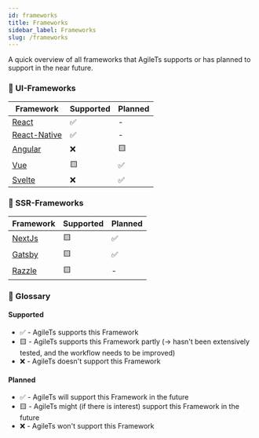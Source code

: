 ```yaml
---
id: frameworks
title: Frameworks
sidebar_label: Frameworks
slug: /frameworks
---
```


A quick overview of all frameworks that AgileTs supports
or has planned to support in the near future.

### 👾 UI-Frameworks

| Framework                                | Supported | Planned |
|------------------------------------------|-----------|---------|
| [React](https://reactjs.org)             | ✅        | -       |
| [React-Native](https://reactnative.dev/) | ✅        | -       |
| [Angular](https://angular.io/)           | ❌        | 🟨      |
| [Vue](https://vuejs.org/)                | 🟨       | ✅       |
| [Svelte](https://svelte.dev/)            | ❌        | ✅       |

### 🤖 SSR-Frameworks

| Framework                           | Supported | Planned |
|-------------------------------------|-----------|---------|
| [NextJs](https://nextjs.org/)       | 🟨        | ✅      |
| [Gatsby](https://www.gatsbyjs.com/) | 🟨        | ✅      |
| [Razzle](https://razzlejs.org/)     | 🟨        | -       |

### 📕 Glossary

#### Supported
- ✅ - AgileTs supports this Framework
- 🟨 - AgileTs supports this Framework partly (-> hasn't been extensively tested, and the workflow needs to be improved)
- ❌ - AgileTs doesn't support this Framework

#### Planned
- ✅ - AgileTs will support this Framework in the future
- 🟨 - AgileTs might (if there is interest) support this Framework in the future
- ❌ - AgileTs won't support this Framework

